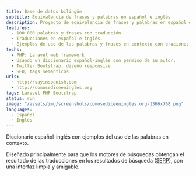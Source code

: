 ```yaml
---
title: Base de datos bilingüe
subtitle: Equivalencia de frases y palabras en español e inglés
description: Proyecto de equivalencia de frases y palabras en español e inglés
features:
  - 100.000 palabras y frases con traducción.
  - Traducciones en español e inglés.
  - Ejemplos de uso de las palabras y frases en contexto con oraciones de muestra.
techs:
  - PHP; Laravel web framework
  - Usando un diccionario español-inglés con permiso de su autor.
  - Twitter Bootstrap, diseño responsive
  - SEO, tags semánticos
urls:
  - http://sayinspanish.com
  - http://comosediceeningles.org
tags: Laravel PHP Bootstrap
status: run
image: "/assets/img/screenshots/comosediceeningles.org-1366x768.png"
languages:
  - Español
  - Inglés
---
```


Diccionario español-inglés con ejemplos del uso de las palabras en contexto. 

Diseñado principalmente para que los motores de búsquedas obtengan el resultado de las traducciones en los resultados de búsqueda (<abbr title="Search Engines Results Pages">SERP</abbr>), con una interfaz limpia y amigable.
